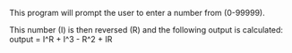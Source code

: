 This program will prompt the user to enter a number from (0-99999).

This number (I) is then reversed (R) and the following output is calculated:
output = I^R + I^3 - R^2 + IR
